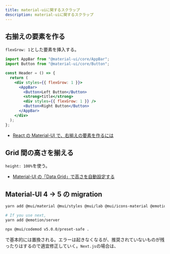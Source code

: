 ```yaml
---
title: material-uiに関するスクラップ
description: material-uiに関するスクラップ
---
```


## 右揃えの要素を作る

`flexGrow: 1`とした要素を挿入する。

```jsx
import AppBar from "@material-ui/core/AppBar";
import Button from "@material-ui/core/Button";

const Header = () => {
  return (
    <div styles={{ flexGrow: 1 }}>
      <AppBar>
        <Button>Left Button</Button>
        <strong>title</strong>
        <div styles={{ flexGrow: 1 }} />
        <Button>Right Button</Button>
      </AppBar>
    </div>
  );
};
```

- [React の Material-UI で、右揃えの要素を作るには](https://kanchi0914.netlify.app/2020/03/12/react-spacer/)

## Grid 間の高さを揃える

`height: 100%`を使う。

- [Material-UI の「Data Grid」で高さを自動設定する](https://tech-it.r-net.info/program/react/309/)

## Material-UI 4 -> 5 の migration

```bash
yarn add @mui/material @mui/styles @mui/lab @mui/icons-material @emotion/react @emotion/styled

# If you use next,
yarn add @emotion/server

npx @mui/codemod v5.0.0/preset-safe .
```

で基本的には置換される。エラーは起きなくなるが、推奨されていないものが残ったりはするので適宜修正していく。`Next.js`の場合は、
